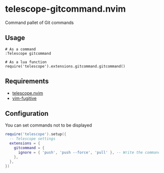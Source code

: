 # telescope-gitcommand.nvim

Command pallet of Git commands

## Usage

```
# As a command
:Telescope gitcommand

# As a lua function
require('telescope').extensions.gitcommand.gitcommand()
```

## Requirements

- [telescope.nvim](https://github.com/nvim-telescope/telescope.nvim)
- [vim-fugitive](https://github.com/tpope/vim-fugitive)

## Configuration

You can set commands not to be displayed

```lua
require('telescope').setup({
  -- Telescope settings
  extensions = {
    gitcommand = {
      ignore = { 'push', 'push --force', 'pull' }, -- Write the command name as it appears in the command palette
    },
  },
})
```
